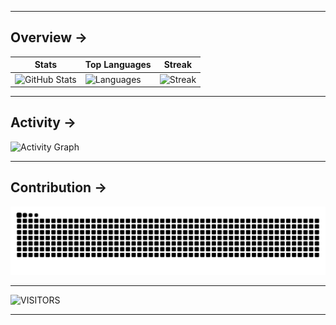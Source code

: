 
---

## Overview →

| Stats | Top Languages | Streak |
|-------|----------------|--------|
| ![GitHub Stats](https://github-readme-stats.vercel.app/api?username=Sabique-Islam&show_icons=true&theme=midnight-purple&bg_color=1a1b27&title_color=c792ea&text_color=d1d5db&icon_color=7f5ac6&hide_border=true&count_private=true&custom_title=Github%20Stats) | ![Languages](https://github-readme-stats.vercel.app/api/top-langs/?username=Sabique-Islam&layout=compact&theme=midnight-purple&bg_color=1a1b27&title_color=c792ea&text_color=d1d5db&icon_color=7f5ac6&hide_border=true&exclude_repo=github-readme-stats) | ![Streak](https://github-readme-streak-stats.herokuapp.com/?user=Sabique-Islam&theme=dark&background=1a1b27&border=c792ea&stroke=7f5ac6&ring=8a2be2&fire=c792ea&currStreakNum=d1d5db&sideNums=d1d5db&currStreakLabel=c792ea&sideLabels=c792ea) |

---

## Activity →

![Activity Graph](https://github-readme-activity-graph.vercel.app/graph?username=Sabique-Islam&bg_color=000000&color=ffffff&line=782b9c&point=ffffff&area=true&hide_border=true)

---

## Contribution →

![Animation](https://raw.githubusercontent.com/Sabique-Islam/Sabique-Islam/output/snake.svg)

---

![VISITORS](https://komarev.com/ghpvc/?username=Sabique-Islam&color=8a2be2&style=flat-square&label=Visitors)

---
